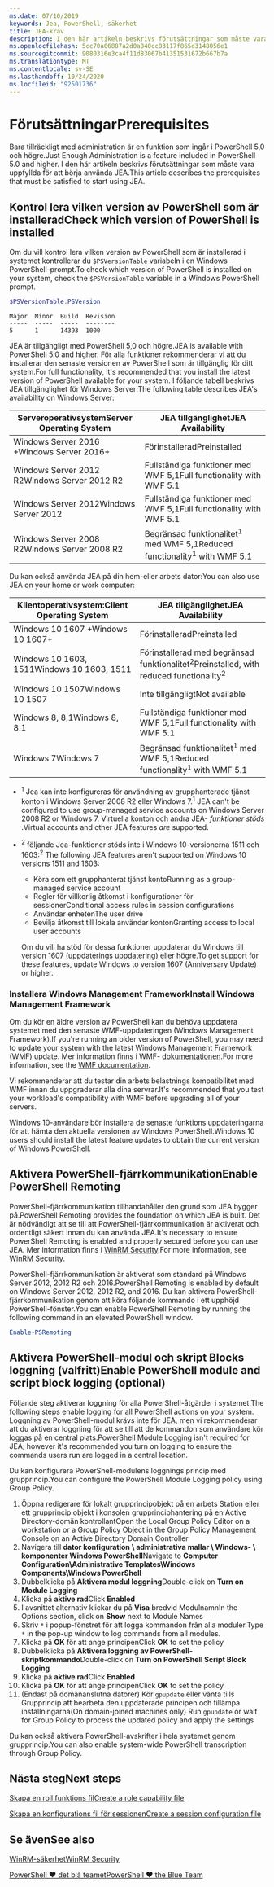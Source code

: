 ```yaml
---
ms.date: 07/10/2019
keywords: Jea, PowerShell, säkerhet
title: JEA-krav
description: I den här artikeln beskrivs förutsättningar som måste vara uppfyllda för att börja använda JEA.
ms.openlocfilehash: 5cc70a06887a2d0a840cc83117f865d3148056e1
ms.sourcegitcommit: 9080316e3ca4f11d83067b41351531672b667b7a
ms.translationtype: MT
ms.contentlocale: sv-SE
ms.lasthandoff: 10/24/2020
ms.locfileid: "92501736"
---
```

# <a name="prerequisites"></a><span data-ttu-id="25651-104">Förutsättningar</span><span class="sxs-lookup"><span data-stu-id="25651-104">Prerequisites</span></span>

<span data-ttu-id="25651-105">Bara tillräckligt med administration är en funktion som ingår i PowerShell 5,0 och högre.</span><span class="sxs-lookup"><span data-stu-id="25651-105">Just Enough Administration is a feature included in PowerShell 5.0 and higher.</span></span> <span data-ttu-id="25651-106">I den här artikeln beskrivs förutsättningar som måste vara uppfyllda för att börja använda JEA.</span><span class="sxs-lookup"><span data-stu-id="25651-106">This article describes the prerequisites that must be satisfied to start using JEA.</span></span>

## <a name="check-which-version-of-powershell-is-installed"></a><span data-ttu-id="25651-107">Kontrol lera vilken version av PowerShell som är installerad</span><span class="sxs-lookup"><span data-stu-id="25651-107">Check which version of PowerShell is installed</span></span>

<span data-ttu-id="25651-108">Om du vill kontrol lera vilken version av PowerShell som är installerad i systemet kontrollerar du `$PSVersionTable` variabeln i en Windows PowerShell-prompt.</span><span class="sxs-lookup"><span data-stu-id="25651-108">To check which version of PowerShell is installed on your system, check the `$PSVersionTable` variable in a Windows PowerShell prompt.</span></span>

```powershell
$PSVersionTable.PSVersion
```

```Output
Major  Minor  Build  Revision
-----  -----  -----  --------
5      1      14393  1000
```

<span data-ttu-id="25651-109">JEA är tillgängligt med PowerShell 5,0 och högre.</span><span class="sxs-lookup"><span data-stu-id="25651-109">JEA is available with PowerShell 5.0 and higher.</span></span> <span data-ttu-id="25651-110">För alla funktioner rekommenderar vi att du installerar den senaste versionen av PowerShell som är tillgänglig för ditt system.</span><span class="sxs-lookup"><span data-stu-id="25651-110">For full functionality, it's recommended that you install the latest version of PowerShell available for your system.</span></span> <span data-ttu-id="25651-111">I följande tabell beskrivs JEA tillgänglighet för Windows Server:</span><span class="sxs-lookup"><span data-stu-id="25651-111">The following table describes JEA's availability on Windows Server:</span></span>

| <span data-ttu-id="25651-112">Serveroperativsystem</span><span class="sxs-lookup"><span data-stu-id="25651-112">Server Operating System</span></span> |                <span data-ttu-id="25651-113">JEA tillgänglighet</span><span class="sxs-lookup"><span data-stu-id="25651-113">JEA Availability</span></span>                |
| ----------------------- | ---------------------------------------------- |
| <span data-ttu-id="25651-114">Windows Server 2016 +</span><span class="sxs-lookup"><span data-stu-id="25651-114">Windows Server 2016+</span></span>    | <span data-ttu-id="25651-115">Förinstallerad</span><span class="sxs-lookup"><span data-stu-id="25651-115">Preinstalled</span></span>                                   |
| <span data-ttu-id="25651-116">Windows Server 2012 R2</span><span class="sxs-lookup"><span data-stu-id="25651-116">Windows Server 2012 R2</span></span>  | <span data-ttu-id="25651-117">Fullständiga funktioner med WMF 5,1</span><span class="sxs-lookup"><span data-stu-id="25651-117">Full functionality with WMF 5.1</span></span>                |
| <span data-ttu-id="25651-118">Windows Server 2012</span><span class="sxs-lookup"><span data-stu-id="25651-118">Windows Server 2012</span></span>     | <span data-ttu-id="25651-119">Fullständiga funktioner med WMF 5,1</span><span class="sxs-lookup"><span data-stu-id="25651-119">Full functionality with WMF 5.1</span></span>                |
| <span data-ttu-id="25651-120">Windows Server 2008 R2</span><span class="sxs-lookup"><span data-stu-id="25651-120">Windows Server 2008 R2</span></span>  | <span data-ttu-id="25651-121">Begränsad funktionalitet<sup>1</sup> med WMF 5,1</span><span class="sxs-lookup"><span data-stu-id="25651-121">Reduced functionality<sup>1</sup> with WMF 5.1</span></span> |

<span data-ttu-id="25651-122">Du kan också använda JEA på din hem-eller arbets dator:</span><span class="sxs-lookup"><span data-stu-id="25651-122">You can also use JEA on your home or work computer:</span></span>

| <span data-ttu-id="25651-123">Klientoperativsystem:</span><span class="sxs-lookup"><span data-stu-id="25651-123">Client Operating System</span></span> |                   <span data-ttu-id="25651-124">JEA tillgänglighet</span><span class="sxs-lookup"><span data-stu-id="25651-124">JEA Availability</span></span>                   |
| ----------------------- | ---------------------------------------------------- |
| <span data-ttu-id="25651-125">Windows 10 1607 +</span><span class="sxs-lookup"><span data-stu-id="25651-125">Windows 10 1607+</span></span>        | <span data-ttu-id="25651-126">Förinstallerad</span><span class="sxs-lookup"><span data-stu-id="25651-126">Preinstalled</span></span>                                         |
| <span data-ttu-id="25651-127">Windows 10 1603, 1511</span><span class="sxs-lookup"><span data-stu-id="25651-127">Windows 10 1603, 1511</span></span>   | <span data-ttu-id="25651-128">Förinstallerad med begränsad funktionalitet<sup>2</sup></span><span class="sxs-lookup"><span data-stu-id="25651-128">Preinstalled, with reduced functionality<sup>2</sup></span></span> |
| <span data-ttu-id="25651-129">Windows 10 1507</span><span class="sxs-lookup"><span data-stu-id="25651-129">Windows 10 1507</span></span>         | <span data-ttu-id="25651-130">Inte tillgängligt</span><span class="sxs-lookup"><span data-stu-id="25651-130">Not available</span></span>                                        |
| <span data-ttu-id="25651-131">Windows 8, 8,1</span><span class="sxs-lookup"><span data-stu-id="25651-131">Windows 8, 8.1</span></span>          | <span data-ttu-id="25651-132">Fullständiga funktioner med WMF 5,1</span><span class="sxs-lookup"><span data-stu-id="25651-132">Full functionality with WMF 5.1</span></span>                      |
| <span data-ttu-id="25651-133">Windows 7</span><span class="sxs-lookup"><span data-stu-id="25651-133">Windows 7</span></span>               | <span data-ttu-id="25651-134">Begränsad funktionalitet<sup>1</sup> med WMF 5,1</span><span class="sxs-lookup"><span data-stu-id="25651-134">Reduced functionality<sup>1</sup> with WMF 5.1</span></span>       |

- <span data-ttu-id="25651-135"><sup>1</sup> Jea kan inte konfigureras för användning av grupphanterade tjänst konton i Windows Server 2008 R2 eller Windows 7.</span><span class="sxs-lookup"><span data-stu-id="25651-135"><sup>1</sup> JEA can't be configured to use group-managed service accounts on Windows Server 2008 R2 or Windows 7.</span></span> <span data-ttu-id="25651-136">Virtuella konton och andra JEA- *funktioner stöds* .</span><span class="sxs-lookup"><span data-stu-id="25651-136">Virtual accounts and other JEA features *are* supported.</span></span>

- <span data-ttu-id="25651-137"><sup>2</sup> följande Jea-funktioner stöds inte i Windows 10-versionerna 1511 och 1603:</span><span class="sxs-lookup"><span data-stu-id="25651-137"><sup>2</sup> The following JEA features aren't supported on Windows 10 versions 1511 and 1603:</span></span>

  - <span data-ttu-id="25651-138">Köra som ett grupphanterat tjänst konto</span><span class="sxs-lookup"><span data-stu-id="25651-138">Running as a group-managed service account</span></span>
  - <span data-ttu-id="25651-139">Regler för villkorlig åtkomst i konfigurationer för sessioner</span><span class="sxs-lookup"><span data-stu-id="25651-139">Conditional access rules in session configurations</span></span>
  - <span data-ttu-id="25651-140">Användar enheten</span><span class="sxs-lookup"><span data-stu-id="25651-140">The user drive</span></span>
  - <span data-ttu-id="25651-141">Bevilja åtkomst till lokala användar konton</span><span class="sxs-lookup"><span data-stu-id="25651-141">Granting access to local user accounts</span></span>

  <span data-ttu-id="25651-142">Om du vill ha stöd för dessa funktioner uppdaterar du Windows till version 1607 (uppdaterings uppdatering) eller högre.</span><span class="sxs-lookup"><span data-stu-id="25651-142">To get support for these features, update Windows to version 1607 (Anniversary Update) or higher.</span></span>

### <a name="install-windows-management-framework"></a><span data-ttu-id="25651-143">Installera Windows Management Framework</span><span class="sxs-lookup"><span data-stu-id="25651-143">Install Windows Management Framework</span></span>

<span data-ttu-id="25651-144">Om du kör en äldre version av PowerShell kan du behöva uppdatera systemet med den senaste WMF-uppdateringen (Windows Management Framework).</span><span class="sxs-lookup"><span data-stu-id="25651-144">If you're running an older version of PowerShell, you may need to update your system with the latest Windows Management Framework (WMF) update.</span></span> <span data-ttu-id="25651-145">Mer information finns i WMF- [dokumentationen](/powershell/scripting/wmf/overview).</span><span class="sxs-lookup"><span data-stu-id="25651-145">For more information, see the [WMF documentation](/powershell/scripting/wmf/overview).</span></span>

<span data-ttu-id="25651-146">Vi rekommenderar att du testar din arbets belastnings kompatibilitet med WMF innan du uppgraderar alla dina servrar.</span><span class="sxs-lookup"><span data-stu-id="25651-146">It's recommended that you test your workload's compatibility with WMF before upgrading all of your servers.</span></span>

<span data-ttu-id="25651-147">Windows 10-användare bör installera de senaste funktions uppdateringarna för att hämta den aktuella versionen av Windows PowerShell.</span><span class="sxs-lookup"><span data-stu-id="25651-147">Windows 10 users should install the latest feature updates to obtain the current version of Windows PowerShell.</span></span>

## <a name="enable-powershell-remoting"></a><span data-ttu-id="25651-148">Aktivera PowerShell-fjärrkommunikation</span><span class="sxs-lookup"><span data-stu-id="25651-148">Enable PowerShell Remoting</span></span>

<span data-ttu-id="25651-149">PowerShell-fjärrkommunikation tillhandahåller den grund som JEA bygger på.</span><span class="sxs-lookup"><span data-stu-id="25651-149">PowerShell Remoting provides the foundation on which JEA is built.</span></span> <span data-ttu-id="25651-150">Det är nödvändigt att se till att PowerShell-fjärrkommunikation är aktiverat och ordentligt säkert innan du kan använda JEA.</span><span class="sxs-lookup"><span data-stu-id="25651-150">It's necessary to ensure PowerShell Remoting is enabled and properly secured before you can use JEA.</span></span> <span data-ttu-id="25651-151">Mer information finns i [WinRM Security](/powershell/scripting/learn/remoting/winrmsecurity).</span><span class="sxs-lookup"><span data-stu-id="25651-151">For more information, see [WinRM Security](/powershell/scripting/learn/remoting/winrmsecurity).</span></span>

<span data-ttu-id="25651-152">PowerShell-fjärrkommunikation är aktiverat som standard på Windows Server 2012, 2012 R2 och 2016.</span><span class="sxs-lookup"><span data-stu-id="25651-152">PowerShell Remoting is enabled by default on Windows Server 2012, 2012 R2, and 2016.</span></span> <span data-ttu-id="25651-153">Du kan aktivera PowerShell-fjärrkommunikation genom att köra följande kommando i ett upphöjd PowerShell-fönster.</span><span class="sxs-lookup"><span data-stu-id="25651-153">You can enable PowerShell Remoting by running the following command in an elevated PowerShell window.</span></span>

```powershell
Enable-PSRemoting
```

## <a name="enable-powershell-module-and-script-block-logging-optional"></a><span data-ttu-id="25651-154">Aktivera PowerShell-modul och skript Blocks loggning (valfritt)</span><span class="sxs-lookup"><span data-stu-id="25651-154">Enable PowerShell module and script block logging (optional)</span></span>

<span data-ttu-id="25651-155">Följande steg aktiverar loggning för alla PowerShell-åtgärder i systemet.</span><span class="sxs-lookup"><span data-stu-id="25651-155">The following steps enable logging for all PowerShell actions on your system.</span></span> <span data-ttu-id="25651-156">Loggning av PowerShell-modul krävs inte för JEA, men vi rekommenderar att du aktiverar loggning för att se till att de kommandon som användare kör loggas på en central plats.</span><span class="sxs-lookup"><span data-stu-id="25651-156">PowerShell Module Logging isn't required for JEA, however it's recommended you turn on logging to ensure the commands users run are logged in a central location.</span></span>

<span data-ttu-id="25651-157">Du kan konfigurera PowerShell-modulens loggnings princip med grupprincip.</span><span class="sxs-lookup"><span data-stu-id="25651-157">You can configure the PowerShell Module Logging policy using Group Policy.</span></span>

1. <span data-ttu-id="25651-158">Öppna redigerare för lokalt grupprincipobjekt på en arbets Station eller ett grupprincip objekt i konsolen grupprinciphantering på en Active Directory-domän kontrollant</span><span class="sxs-lookup"><span data-stu-id="25651-158">Open the Local Group Policy Editor on a workstation or a Group Policy Object in the Group Policy Management Console on an Active Directory Domain Controller</span></span>
2. <span data-ttu-id="25651-159">Navigera till **dator konfiguration \\ administrativa mallar \\ Windows- \\ komponenter Windows PowerShell**</span><span class="sxs-lookup"><span data-stu-id="25651-159">Navigate to **Computer Configuration\\Administrative Templates\\Windows Components\\Windows PowerShell**</span></span>
3. <span data-ttu-id="25651-160">Dubbelklicka på **Aktivera modul loggning**</span><span class="sxs-lookup"><span data-stu-id="25651-160">Double-click on **Turn on Module Logging**</span></span>
4. <span data-ttu-id="25651-161">Klicka på **aktive rad**</span><span class="sxs-lookup"><span data-stu-id="25651-161">Click **Enabled**</span></span>
5. <span data-ttu-id="25651-162">I avsnittet alternativ klickar du på **Visa** bredvid Modulnamn</span><span class="sxs-lookup"><span data-stu-id="25651-162">In the Options section, click on **Show** next to Module Names</span></span>
6. <span data-ttu-id="25651-163">Skriv `*` i popup-fönstret för att logga kommandon från alla moduler.</span><span class="sxs-lookup"><span data-stu-id="25651-163">Type `*` in the pop-up window to log commands from all modules.</span></span>
7. <span data-ttu-id="25651-164">Klicka på **OK** för att ange principen</span><span class="sxs-lookup"><span data-stu-id="25651-164">Click **OK** to set the policy</span></span>
8. <span data-ttu-id="25651-165">Dubbelklicka på **Aktivera loggning av PowerShell-skriptkommando**</span><span class="sxs-lookup"><span data-stu-id="25651-165">Double-click on **Turn on PowerShell Script Block Logging**</span></span>
9. <span data-ttu-id="25651-166">Klicka på **aktive rad**</span><span class="sxs-lookup"><span data-stu-id="25651-166">Click **Enabled**</span></span>
10. <span data-ttu-id="25651-167">Klicka på **OK** för att ange principen</span><span class="sxs-lookup"><span data-stu-id="25651-167">Click **OK** to set the policy</span></span>
11. <span data-ttu-id="25651-168">(Endast på domänanslutna datorer) Kör `gpupdate` eller vänta tills Grupprincip att bearbeta den uppdaterade principen och tillämpa inställningarna</span><span class="sxs-lookup"><span data-stu-id="25651-168">(On domain-joined machines only) Run `gpupdate` or wait for Group Policy to process the updated policy and apply the settings</span></span>

<span data-ttu-id="25651-169">Du kan också aktivera PowerShell-avskrifter i hela systemet genom grupprincip.</span><span class="sxs-lookup"><span data-stu-id="25651-169">You can also enable system-wide PowerShell transcription through Group Policy.</span></span>

## <a name="next-steps"></a><span data-ttu-id="25651-170">Nästa steg</span><span class="sxs-lookup"><span data-stu-id="25651-170">Next steps</span></span>

[<span data-ttu-id="25651-171">Skapa en roll funktions fil</span><span class="sxs-lookup"><span data-stu-id="25651-171">Create a role capability file</span></span>](role-capabilities.md)

[<span data-ttu-id="25651-172">Skapa en konfigurations fil för sessionen</span><span class="sxs-lookup"><span data-stu-id="25651-172">Create a session configuration file</span></span>](session-configurations.md)

## <a name="see-also"></a><span data-ttu-id="25651-173">Se även</span><span class="sxs-lookup"><span data-stu-id="25651-173">See also</span></span>

[<span data-ttu-id="25651-174">WinRM-säkerhet</span><span class="sxs-lookup"><span data-stu-id="25651-174">WinRM Security</span></span>](/powershell/scripting/learn/remoting/winrmsecurity)

[<span data-ttu-id="25651-175">PowerShell ♥ det blå teamet</span><span class="sxs-lookup"><span data-stu-id="25651-175">PowerShell ♥ the Blue Team</span></span>](https://devblogs.microsoft.com/powershell/powershell-the-blue-team/)
